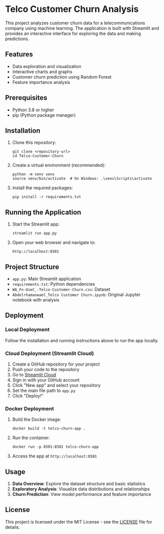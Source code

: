 # Telco Customer Churn Analysis

This project analyzes customer churn data for a telecommunications company using machine learning. The application is built with Streamlit and provides an interactive interface for exploring the data and making predictions.

## Features

- Data exploration and visualization
- Interactive charts and graphs
- Customer churn prediction using Random Forest
- Feature importance analysis

## Prerequisites

- Python 3.8 or higher
- pip (Python package manager)

## Installation

1. Clone this repository:
   ```
   git clone <repository-url>
   cd Telco-Customer-Churn
   ```

2. Create a virtual environment (recommended):
   ```
   python -m venv venv
   source venv/bin/activate  # On Windows: .\venv\Scripts\activate
   ```

3. Install the required packages:
   ```
   pip install -r requirements.txt
   ```

## Running the Application

1. Start the Streamlit app:
   ```
   streamlit run app.py
   ```

2. Open your web browser and navigate to:
   ```
   http://localhost:8501
   ```

## Project Structure

- `app.py`: Main Streamlit application
- `requirements.txt`: Python dependencies
- `WA_Fn-UseC_-Telco-Customer-Churn.csv`: Dataset
- `Abdelrhamanwael_Telco Customer Churn.ipynb`: Original Jupyter notebook with analysis

## Deployment

### Local Deployment
Follow the installation and running instructions above to run the app locally.

### Cloud Deployment (Streamlit Cloud)
1. Create a GitHub repository for your project
2. Push your code to the repository
3. Go to [Streamlit Cloud](https://streamlit.io/cloud)
4. Sign in with your GitHub account
5. Click "New app" and select your repository
6. Set the main file path to `app.py`
7. Click "Deploy!"

### Docker Deployment
1. Build the Docker image:
   ```
   docker build -t telco-churn-app .
   ```
2. Run the container:
   ```
   docker run -p 8501:8501 telco-churn-app
   ```
3. Access the app at `http://localhost:8501`

## Usage

1. **Data Overview**: Explore the dataset structure and basic statistics
2. **Exploratory Analysis**: Visualize data distributions and relationships
3. **Churn Prediction**: View model performance and feature importance

## License

This project is licensed under the MIT License - see the [LICENSE](LICENSE) file for details.
